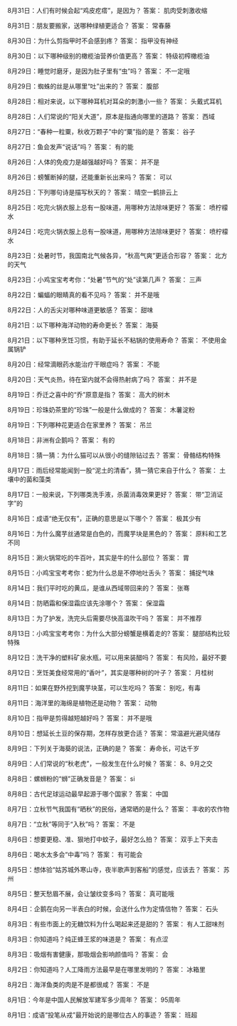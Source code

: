8月31日：人们有时候会起“鸡皮疙瘩”，是因为？ 答案： 肌肉受刺激收缩 

8月31日：朋友要搬家，送哪种绿植更适合？ 答案： 常春藤 

8月30日：为什么剪指甲时不会感到疼？ 答案： 指甲没有神经 

8月30日：以下哪种级别的橄榄油营养价值更高？ 答案： 特级初榨橄榄油 

8月29日：睡觉时磨牙，是因为肚子里有“虫”吗？ 答案： 不一定哦 

8月29日：蜘蛛的丝是从哪里“吐”出来的？ 答案： 腹部 

8月28日：相对来说，以下哪种耳机对耳朵的刺激小一些？ 答案： 头戴式耳机 

8月28日：人们常说的“阳关大道”，原本是指通向哪里的道路？ 答案： 西域  

8月27日：“春种一粒粟，秋收万颗子”中的“粟”指的是？ 答案： 谷子 

8月27日：鱼会发声“说话”吗？ 答案： 有的能 

8月26日：人体的免疫力是越强越好吗？ 答案： 并不是 

8月26日：螃蟹断掉的腿，还能重新长出来吗？ 答案： 可以 

8月25日：下列哪句诗是描写秋天的？ 答案： 晴空一鹤排云上 

8月25日：吃完火锅衣服上总有一股味道，用哪种方法除味更好？ 答案： 喷柠檬水 

8月24日：吃完火锅衣服上总有一股味道，用哪种方法除味更好？ 答案： 喷柠檬水 

8月23日：处暑时节，我国南北气候各异，“秋高气爽”更适合形容？ 答案： 北方的天气 

8月23日：小鸡宝宝考考你：“处暑”节气的“处”读第几声？ 答案： 三声 

8月22日：蝙蝠的眼睛真的看不见吗？ 答案： 并不是哦 

8月22日：人的舌尖对哪种味道更敏感？ 答案： 甜味 

8月21日：以下哪种海洋动物的寿命更长？ 答案： 海葵 

8月21日：以下哪种烹饪习惯，有助于延长不粘锅的使用寿命？ 答案： 不使用金属锅铲 

8月20日：经常滴眼药水能治疗干眼症吗？ 答案： 不能 

8月20日：天气炎热，待在室内就不会得热射病了吗？ 答案： 并不是 

8月19日：乔迁之喜中的“乔”原意是指？ 答案： 高大的树木 

8月19日：珍珠奶茶里的“珍珠”一般是什么做成的？ 答案： 木薯淀粉 

8月19日：下列哪种花更适合在家里养？ 答案： 吊兰 

8月18日：非洲有企鹅吗？ 答案： 有的 

8月18日：猜一猜：为什么猫可以从很小的缝隙钻过去？ 答案： 骨骼结构特殊 

8月17日：雨后经常能闻到一股“泥土的清香”，猜一猜它来自于什么？ 答案： 土壤中的菌和藻类 

8月17日：一般来说，下列哪类洗手液，杀菌消毒效果更好？ 答案： 带“卫消证字”的 

8月16日：成语“绝无仅有”，正确的意思是以下哪个？ 答案： 极其少有 

8月16日：为什么魔芋丝通常是白色的，而魔芋块是黑色的？ 答案： 原料和工艺不同 

8月15日：涮火锅常吃的牛百叶，其实是牛的什么部位？ 答案： 胃 

8月15日：小鸡宝宝考考你：蛇为什么总是不停地吐舌头？ 答案： 捕捉气味 

8月14日：我们平时吃的黄瓜，是谁从西域带回来的？ 答案： 张骞 

8月14日：防晒霜和保湿霜应该先涂哪个？ 答案： 保湿霜 

8月13日：为了护发，洗完头后需要尽快高温吹干吗？ 答案： 并不推荐 

8月13日：小鸡宝宝考考你：为什么大部分螃蟹是横着走的? 答案： 腿部结构比较特殊 

8月12日：洗干净的塑料矿泉水瓶，可以用来装醋吗？ 答案： 有风险，最好不要 

8月12日：烹饪美食经常用的“香叶”，其实是哪种树的叶子？ 答案： 月桂树 

8月11日：如果在野外挖到魔芋块茎，可以生吃吗？ 答案： 别吃，有毒 

8月11日：海洋里的海绵是植物还是动物？ 答案： 动物 

8月10日：指甲是剪得越短越好吗？ 答案： 并不是哦 

8月10日：想延长土豆的保存期，怎样存放更合适？ 答案： 常温避光避风储存 

8月9日：下列关于海葵的说法，正确的是？ 答案： 寿命长，可达千岁 

8月9日：人们常说的“秋老虎”，一般发生在什么时候？ 答案： 8、9月之交 

8月8日：螺蛳粉的“蛳”正确发音是？ 答案： si 

8月8日：古代足球运动最早起源于哪个国家？ 答案： 中国 

8月7日：立秋节气我国有“晒秋”的民俗，通常晒的是什么？ 答案： 丰收的农作物 

8月7日：“立秋”等同于“入秋”吗？ 答案： 不是 

8月6日：想要更稳、准、狠地打中蚊子，最好怎么拍？ 答案： 双手上下夹击 

8月6日：喝水太多会“中毒”吗？ 答案： 有可能会 

8月5日：想体验“姑苏城外寒山寺，夜半歌声到客船”的感觉，应该去？ 答案： 苏州 

8月5日：整天愁眉不展，会让皱纹变多吗？ 答案： 真可能哦 

8月4日：企鹅在向另一半表白的时候，会送什么作为定情信物？ 答案： 石头 

8月3日：有些市面上的无糖饮料为什么喝起来还是甜的？ 答案： 有人工甜味剂 

8月3日：你知道吗？纯正蜂王浆的味道是？ 答案： 有点涩 

8月3日：吸烟有害健康，那吸烟会影响颜值吗？ 答案： 会 

8月2日：你知道吗？人工降雨方法最早是在哪里发明的？ 答案： 冰箱里 

8月2日：海洋鱼类的肉是不是都很咸？ 答案： 不是 

8月1日：今年是中国人民解放军建军多少周年？ 答案： 95周年 

8月1日：成语“投笔从戎”最开始说的是哪位古人的事迹？ 答案： 班超 
